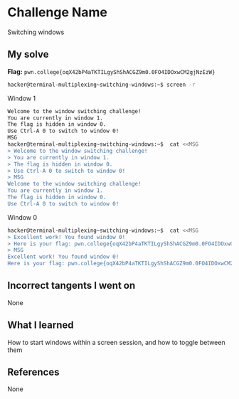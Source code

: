 # Challenge Name
Switching windows

## My solve
**Flag:** `pwn.college{oqX42bP4aTKTILgyShShACGZ9m0.0FO4IDOxwCM2gjNzEzW}`

```bash
hacker@terminal-multiplexing~switching-windows:~$ screen -r
```
Window 1
```bash
Welcome to the window switching challenge!
You are currently in window 1.
The flag is hidden in window 0.
Use Ctrl-A 0 to switch to window 0!
MSG
hacker@terminal-multiplexing~switching-windows:~$  cat <<MSG
> Welcome to the window switching challenge!
> You are currently in window 1.
> The flag is hidden in window 0.
> Use Ctrl-A 0 to switch to window 0!
> MSG
Welcome to the window switching challenge!
You are currently in window 1.
The flag is hidden in window 0.
Use Ctrl-A 0 to switch to window 0!
```
Window 0
```bash
hacker@terminal-multiplexing~switching-windows:~$  cat <<MSG
> Excellent work! You found window 0!
> Here is your flag: pwn.college{oqX42bP4aTKTILgyShShACGZ9m0.0FO4IDOxwCM2gjNzEzW}
> MSG
Excellent work! You found window 0!
Here is your flag: pwn.college{oqX42bP4aTKTILgyShShACGZ9m0.0FO4IDOxwCM2gjNzEzW}
```

## Incorrect tangents I went on
None

## What I learned
How to start windows within a screen session, and how to toggle between them

## References 
None
